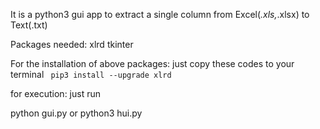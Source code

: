 It is a python3 gui app to extract a single column from Excel(*.xls,*.xlsx) to Text(.txt)


Packages needed:
	xlrd
	tkinter

For the installation of above packages:
just copy these codes to your terminal
<code>
pip3 install --upgrade xlrd
</code>

for execution:
just run

python gui.py
or
python3 hui.py